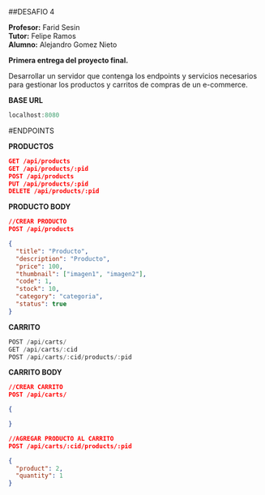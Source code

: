 ##DESAFIO 4

<b>Profesor:</b> Farid Sesin</br>
<b>Tutor:</b> Felipe Ramos</br>
<b>Alumno:</b> Alejandro Gomez Nieto</br>

<b>Primera entrega del proyecto final.</b>

Desarrollar un servidor que contenga los endpoints y servicios necesarios para gestionar los productos y carritos de compras de un e-commerce.

<b>BASE URL</b>

```PowerShell
localhost:8080
```

#ENDPOINTS

<b>PRODUCTOS</b>

```json
GET /api/products
GET /api/products/:pid
POST /api/products
PUT /api/products/:pid
DELETE /api/products/:pid
```

<b>PRODUCTO BODY</b>

```json
//CREAR PRODUCTO
POST /api/products

{
  "title": "Producto",
  "description": "Producto",
  "price": 100,
  "thumbnail": ["imagen1", "imagen2"],
  "code": 1,
  "stock": 10,
  "category": "categoria",
  "status": true
}
```

<b>CARRITO</b>

```PowerShell
POST /api/carts/
GET /api/carts/:cid
POST /api/carts/:cid/products/:pid
```

<b>CARRITO BODY</b>

```json
//CREAR CARRITO
POST /api/carts/

{

}
```
```json
//AGREGAR PRODUCTO AL CARRITO
POST /api/carts/:cid/products/:pid

{
  "product": 2,
  "quantity": 1
}